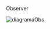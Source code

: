 Observer

![diagramaObs](https://github.com/ritahecht/bertoti/assets/89950512/14594403-b34c-4ce0-9d72-a7a56786442b)

